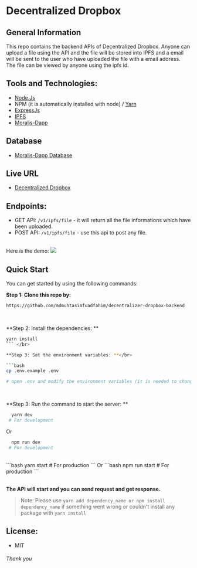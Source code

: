 # Decentralized Dropbox

## General Information

This repo contains the backend APIs of Decentralized Dropbox. Anyone can upload a file using the API and the file will be stored into IPFS and a email will be sent to the user who have uploaded the file with a email address. The file can be viewed by anyone using the ipfs id.

## Tools and Technologies:
  * <a href="https://nodejs.org/en/">Node.Js</a>
  * NPM (it is automatically installed with node) / <a href="https://yarnpkg.com/">Yarn</a>
  * <a href="https://expressjs.com/">ExpressJs</a>
  * <a href="https://ipfs.tech/">IPFS</a>
  * <a href="https://moralis.io/">Moralis-Dapp</a>

## Database
  * <a href="https://v1docs.moralis.io/moralis-dapp/database">Moralis-Dapp Database</a>
  
## Live URL
  * <a href="https://decentralized-dropbox-backend.herokuapp.com">Decentralized Dropbox</a>
  
## Endpoints:
  * GET API: ```/v1/ipfs/file``` - it will return all the file informations which have been uploaded.
  * POST API: ```/v1/ipfs/file``` - use this api to post any file.
  </br>
  Here is the demo:
  <img src="https://user-images.githubusercontent.com/69357704/185756948-a572f56f-a844-46ba-9efa-21dec192b44c.png">

## Quick Start </br>
You can get started by using the following commands:</br>

**Step 1: Clone this repo by:** </br>
```bash
https://github.com/mdmuhtasimfuadfahim/decentralizer-dropbox-backend
```
</br>

**Step 2: Install the dependencies: **</br>
  ```bash
  yarn install
  ``` </br>
  
**Step 3: Set the environment variables: **</br>

```bash
cp .env.example .env

# open .env and modify the environment variables (it is needed to change the SMTP and Moralis ENVs)
```
</br>

**Step 3: Run the command to start the server: **</br>
```bash
  yarn dev
 # For development
```
Or
```bash
  npm run dev
 # For development
```
</br>
```bash
  yarn start
 # For production
```
Or
```bash
  npm run start
 # For production
```
</br>
  
</br>**The API will start and you can send request and get response.**</br>

> Note: Please use ```yarn add dependency_name or npm install dependency_name``` if something went wrong or couldn't install any package with ```yarn install```

## License:
  * MIT
 
###### Thank you
